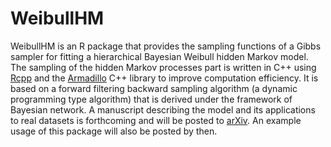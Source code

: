 # WeibullHM
WeibullHM is an R package that provides the sampling functions of a Gibbs sampler for fitting a hierarchical Bayesian Weibull hidden Markov model. The sampling of the hidden Markov processes part is written in C++ using [Rcpp](http://www.rcpp.org) and the [Armadillo](http://arma.sourceforge.net) C++ library to improve computation efficiency. It is based on a forward filtering backward sampling algorithm (a dynamic programming type algorithm) that is derived under the framework of Bayesian network. A manuscript describing the model and its applications to real datasets is forthcoming and will be posted to [arXiv](https://arxiv.org). An example usage of this package will also be posted by then.
